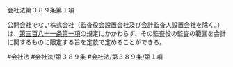 会社法第３８９条第１項

公開会社でない株式会社（監査役会設置会社及び会計監査人設置会社を除く。）は、[第三百八十一条第一項](会社法＿＿＿＿第３８１条第１項)の規定にかかわらず、その監査役の監査の範囲を会計に関するものに限定する旨を定款で定めることができる。

#会社法
#会社法/第３８９条
#会社法/第３８９条/第１項
